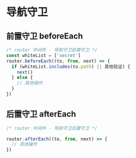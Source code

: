 # 导航守卫

## 前置守卫 beforeEach

```ts
/* router 中间件 - 导航守卫前置守卫 */
const whiteList = ['secret']
router.beforeEach((to, from, next) => {
  if (whiteList.includes(to.path) || 其他验证) {
    next()
  } else {
    // 其他操作
  }
})
```

## 后置守卫 afterEach

```ts
/* router 中间件 - 导航守卫后置守卫 */

router.afterEach((to, from, next) => {
  // 其他操作
})
```
